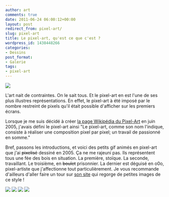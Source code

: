 ```yaml
---
author: art
comments: true
date: 2011-06-24 06:00:12+00:00
layout: post
redirect_from: pixel-art/
slug: pixel-art
title: Le pixel-art, qu'est ce que c'est ?
wordpress_id: 1438448266
categories:
- Dessins
post_format:
- Galerie
tags:
- pixel-art
---
```


![](https://static.irz.fr/2011/06/fee-des-bois1.png)

L'art nait de contraintes. On le sait tous. Et le pixel-art en est l'une de ses plus illustres représentations. En effet, le pixel-art à été imposé par le nombre restreint de pixels qu'il était possible d'afficher sur les premiers écrans.

Lorsque je me suis décidé à créer [la page Wikipédia du Pixel-Art](http://fr.wikipedia.org/wiki/Pixel_art) en juin 2005, j'avais défini le pixel-art ainsi "Le pixel-art, comme son nom l'indique, consiste à réaliser une composition pixel par pixel; un travail de passionné en somme."

Bref, passons les introductions, et voici des petits gif animés en pixel-art que j'ai <del>pixelisé</del> dessiné en 2005. Ça ne me rajeuni pas. Ils représentent tous une fée des bois en situation. La première, stoïque. La seconde, travaillant. Le troisième, en <del>boulet</del> prisonnier. La dernier est déguisé en o0o, pixel-artiste que j'affectionne tout particulièrement. Je vous recommande d'ailleurs d'aller faire un tour sur [son site](http://www.o0o.ch) qui regorge de petites images de ce style !

![](https://static.irz.fr/2011/06/0A0.gif) ![](https://static.irz.fr/2011/06/0A0_02.gif) ![](https://static.irz.fr/2011/06/0A0_05.gif) ![](https://static.irz.fr/2011/06/0A0_03.gif)
